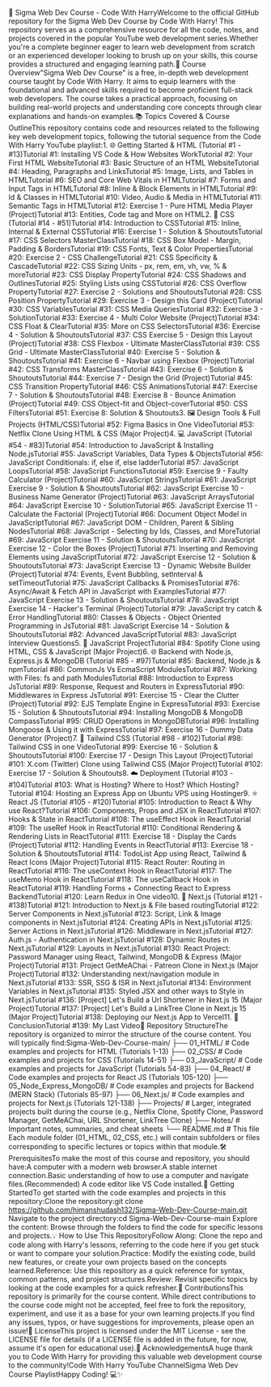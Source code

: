 🚀 Sigma Web Dev Course - Code With HarryWelcome to the official GitHub repository for the Sigma Web Dev Course by Code With Harry! This repository serves as a comprehensive resource for all the code, notes, and projects covered in the popular YouTube web development series.Whether you're a complete beginner eager to learn web development from scratch or an experienced developer looking to brush up on your skills, this course provides a structured and engaging learning path.🌟 Course Overview"Sigma Web Dev Course" is a free, in-depth web development course taught by Code With Harry. It aims to equip learners with the foundational and advanced skills required to become proficient full-stack web developers. The course takes a practical approach, focusing on building real-world projects and understanding core concepts through clear explanations and hands-on examples.📚 Topics Covered & Course OutlineThis repository contains code and resources related to the following key web development topics, following the tutorial sequence from the Code With Harry YouTube playlist:1. 🌐 Getting Started & HTML (Tutorial #1 - #13)Tutorial #1: Installing VS Code & How Websites WorkTutorial #2: Your First HTML WebsiteTutorial #3: Basic Structure of an HTML WebsiteTutorial #4: Heading, Paragraphs and LinksTutorial #5: Image, Lists, and Tables in HTMLTutorial #6: SEO and Core Web Vitals in HTMLTutorial #7: Forms and Input Tags in HTMLTutorial #8: Inline & Block Elements in HTMLTutorial #9: Id & Classes in HTMLTutorial #10: Video, Audio & Media in HTMLTutorial #11: Semantic Tags in HTMLTutorial #12: Exercise 1 - Pure HTML Media Player (Project)Tutorial #13: Entities, Code tag and More on HTML2. 🎨 CSS (Tutorial #14 - #51)Tutorial #14: Introduction to CSSTutorial #15: Inline, Internal & External CSSTutorial #16: Exercise 1 - Solution & ShoutoutsTutorial #17: CSS Selectors MasterClassTutorial #18: CSS Box Model - Margin, Padding & BordersTutorial #19: CSS Fonts, Text & Color PropertiesTutorial #20: Exercise 2 - CSS ChallengeTutorial #21: CSS Specificity & CascadeTutorial #22: CSS Sizing Units - px, rem, em, vh, vw, % & moreTutorial #23: CSS Display PropertyTutorial #24: CSS Shadows and OutlinesTutorial #25: Styling Lists using CSSTutorial #26: CSS Overflow PropertyTutorial #27: Exercise 2 - Solutions and ShoutoutsTutorial #28: CSS Position PropertyTutorial #29: Exercise 3 - Design this Card (Project)Tutorial #30: CSS VariablesTutorial #31: CSS Media QueriesTutorial #32: Exercise 3 - SolutionTutorial #33: Exercise 4 - Multi Color Website (Project)Tutorial #34: CSS Float & ClearTutorial #35: More on CSS SelectorsTutorial #36: Exercise 4 - Solution & ShoutoutsTutorial #37: CSS Exercise 5 - Design this Layout (Project)Tutorial #38: CSS Flexbox - Ultimate MasterClassTutorial #39: CSS Grid - Ultimate MasterClassTutorial #40: Exercise 5 - Solution & ShoutoutsTutorial #41: Exercise 6 - Navbar using Flexbox (Project)Tutorial #42: CSS Transforms MasterClassTutorial #43: Exercise 6 - Solution & ShoutoutsTutorial #44: Exercise 7 - Design the Grid (Project)Tutorial #45: CSS Transition PropertyTutorial #46: CSS AnimationsTutorial #47: Exercise 7 - Solution & ShoutoutsTutorial #48: Exercise 8 - Bounce Animation (Project)Tutorial #49: CSS Object-fit and Object-coverTutorial #50: CSS FiltersTutorial #51: Exercise 8: Solution & Shoutouts3. 🖼️ Design Tools & Full Projects (HTML/CSS)Tutorial #52: Figma Basics in One VideoTutorial #53: Netflix Clone Using HTML & CSS (Major Project)4. 💻 JavaScript (Tutorial #54 - #83)Tutorial #54: Introduction to JavaScript & Installing Node.jsTutorial #55: JavaScript Variables, Data Types & ObjectsTutorial #56: JavaScript Conditionals: if, else if, else ladderTutorial #57: JavaScript LoopsTutorial #58: JavaScript FunctionsTutorial #59: Exercise 9 - Faulty Calculator (Project)Tutorial #60: JavaScript StringsTutorial #61: JavaScript Exercise 9 - Solution & ShoutoutsTutorial #62: JavaScript Exercise 10 - Business Name Generator (Project)Tutorial #63: JavaScript ArraysTutorial #64: JavaScript Exercise 10 - SolutionTutorial #65: JavaScript Exercise 11 - Calculate the Factorial (Project)Tutorial #66: Document Object Model in JavaScriptTutorial #67: JavaScript DOM - Children, Parent & Sibling NodesTutorial #68: JavaScript - Selecting by Ids, Classes, and MoreTutorial #69: JavaScript Exercise 11 - Solution & ShoutoutsTutorial #70: JavaScript Exercise 12 - Color the Boxes (Project)Tutorial #71: Inserting and Removing Elements using JavaScriptTutorial #72: JavaScript Exercise 12 - Solution & ShoutoutsTutorial #73: JavaScript Exercise 13 - Dynamic Website Builder (Project)Tutorial #74: Events, Event Bubbling, setInterval & setTimeoutTutorial #75: JavaScript Callbacks & PromisesTutorial #76: Async/Await & Fetch API in JavaScript with ExamplesTutorial #77: JavaScript Exercise 13 - Solution & ShoutoutsTutorial #78: JavaScript Exercise 14 - Hacker's Terminal (Project)Tutorial #79: JavaScript try catch & Error HandlingTutorial #80: Classes & Objects - Object Oriented Programming in JsTutorial #81: JavaScript Exercise 14 - Solution & ShoutoutsTutorial #82: Advanced JavaScriptTutorial #83: JavaScript Interview Questions5. 🎵 JavaScript ProjectTutorial #84: Spotify Clone using HTML, CSS & JavaScript (Major Project)6. 🌐 Backend with Node.js, Express.js & MongoDB (Tutorial #85 - #97)Tutorial #85: Backend, Node.js & npmTutorial #86: CommonJs Vs EcmaScript ModulesTutorial #87: Working with Files: fs and path ModulesTutorial #88: Introduction to Express JsTutorial #89: Response, Request and Routers in ExpressTutorial #90: Middlewares in Express JsTutorial #91: Exercise 15 - Clear the Clutter (Project)Tutorial #92: EJS Template Engine in ExpressTutorial #93: Exercise 15 - Solution & ShoutoutsTutorial #94: Installing MongoDB & MongoDB CompassTutorial #95: CRUD Operations in MongoDBTutorial #96: Installing Mongoose & Using it with ExpressTutorial #97: Exercise 16 - Dummy Data Generator (Project)7. 🎨 Tailwind CSS (Tutorial #98 - #102)Tutorial #98: Tailwind CSS in one VideoTutorial #99: Exercise 16 - Solution & ShoutoutsTutorial #100: Exercise 17 - Design This Layout (Project)Tutorial #101: X.com (Twitter) Clone using Tailwind CSS (Major Project)Tutorial #102: Exercise 17 - Solution & Shoutouts8. ☁️ Deployment (Tutorial #103 - #104)Tutorial #103: What is Hosting? Where to Host? Which Hosting?Tutorial #104: Hosting an Express App on Ubuntu VPS using Hostinger9. ⚛️ React JS (Tutorial #105 - #120)Tutorial #105: Introduction to React & Why use React?Tutorial #106: Components, Props and JSX in ReactTutorial #107: Hooks & State in ReactTutorial #108: The useEffect Hook in ReactTutorial #109: The useRef Hook in ReactTutorial #110: Conditional Rendering & Rendering Lists in ReactTutorial #111: Exercise 18 - Display the Cards (Project)Tutorial #112: Handling Events in ReactTutorial #113: Exercise 18 - Solution & ShoutoutsTutorial #114: TodoList App using React, Tailwind & React Icons (Major Project)Tutorial #115: React Router: Routing in ReactTutorial #116: The useContext Hook in ReactTutorial #117: The useMemo Hook in ReactTutorial #118: The useCallback Hook in ReactTutorial #119: Handling Forms + Connecting React to Express BackendTutorial #120: Learn Redux in One video10. 🚀 Next.js (Tutorial #121 - #138)Tutorial #121: Introduction to Next.js & File based routingTutorial #122: Server Components in Next.jsTutorial #123: Script, Link & Image components in Next.jsTutorial #124: Creating APIs in Next.jsTutorial #125: Server Actions in Next.jsTutorial #126: Middleware in Next.jsTutorial #127: Auth.js - Authentication in Next.jsTutorial #128: Dynamic Routes in Next.jsTutorial #129: Layouts in Next.jsTutorial #130: React Project: Password Manager using React, Tailwind, MongoDB & Express (Major Project)Tutorial #131: Project GetMeAChai - Patreon Clone in Next.js (Major Project)Tutorial #132: Understanding next/navigation module in Next.jsTutorial #133: SSR, SSG & ISR in Next.jsTutorial #134: Environment Variables in Next.jsTutorial #135: Styled JSX and other ways to Style in Next.jsTutorial #136: [Project] Let's Build a Url Shortener in Next.js 15 (Major Project)Tutorial #137: [Project] Let's Build a LinkTree Clone in Next.js 15 (Major Project)Tutorial #138: Deploying our Next.js App to Vercel11. 👋 ConclusionTutorial #139: My Last Video📁 Repository StructureThe repository is organized to mirror the structure of the course content. You will typically find:Sigma-Web-Dev-Course-main/
├── 01_HTML/                  # Code examples and projects for HTML (Tutorials 1-13)
├── 02_CSS/                   # Code examples and projects for CSS (Tutorials 14-51)
├── 03_JavaScript/            # Code examples and projects for JavaScript (Tutorials 54-83)
├── 04_React/                 # Code examples and projects for React JS (Tutorials 105-120)
├── 05_Node_Express_MongoDB/  # Code examples and projects for Backend (MERN Stack) (Tutorials 85-97)
├── 06_Next.js/               # Code examples and projects for Next.js (Tutorials 121-138)
├── Projects/                 # Larger, integrated projects built during the course (e.g., Netflix Clone, Spotify Clone, Password Manager, GetMeAChai, URL Shortener, LinkTree Clone)
├── Notes/                    # Important notes, summaries, and cheat sheets
└── README.md                 # This file
Each module folder (01_HTML, 02_CSS, etc.) will contain subfolders or files corresponding to specific lectures or topics within that module.🛠️ PrerequisitesTo make the most of this course and repository, you should have:A computer with a modern web browser.A stable internet connection.Basic understanding of how to use a computer and navigate files.(Recommended) A code editor like VS Code installed.🚀 Getting StartedTo get started with the code examples and projects in this repository:Clone the repository:git clone https://github.com/himanshudash132/Sigma-Web-Dev-Course-main.git
Navigate to the project directory:cd Sigma-Web-Dev-Course-main
Explore the content: Browse through the folders to find the code for specific lessons and projects.💡 How to Use This RepositoryFollow Along: Clone the repo and code along with Harry's lessons, referring to the code here if you get stuck or want to compare your solution.Practice: Modify the existing code, build new features, or create your own projects based on the concepts learned.Reference: Use this repository as a quick reference for syntax, common patterns, and project structures.Review: Revisit specific topics by looking at the code examples for a quick refresher.🤝 ContributionsThis repository is primarily for the course content. While direct contributions to the course code might not be accepted, feel free to fork the repository, experiment, and use it as a base for your own learning projects.If you find any issues, typos, or have suggestions for improvements, please open an issue!📜 LicenseThis project is licensed under the MIT License - see the LICENSE file for details (if a LICENSE file is added in the future, for now, assume it's open for educational use).🙏 AcknowledgementsA huge thank you to Code With Harry for providing this valuable web development course to the community!Code With Harry YouTube ChannelSigma Web Dev Course PlaylistHappy Coding! 💻✨
